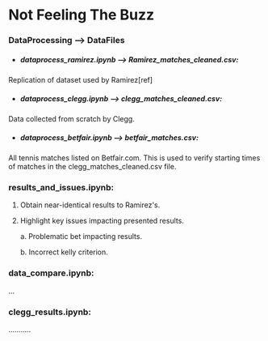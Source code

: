 # Not Feeling The Buzz


### DataProcessing ⟶ DataFiles

- ##### dataprocess_ramirez.ipynb ⟶ Ramirez_matches_cleaned.csv: 
Replication of dataset used by Ramirez[ref]

- ##### dataprocess_clegg.ipynb ⟶ clegg_matches_cleaned.csv:
Data collected from scratch by Clegg.

- ##### dataprocess_betfair.ipynb ⟶ betfair_matches.csv:
All tennis matches listed on Betfair.com.
This is used to verify starting times of
matches in the clegg_matches_cleaned.csv file.


### results_and_issues.ipynb:
1. Obtain near-identical results to Ramirez's.
2. Highlight key issues impacting presented results.

    a. Problematic bet impacting results.

    b. Incorrect kelly criterion.

### data_compare.ipynb:
...

### clegg_results.ipynb:
...........